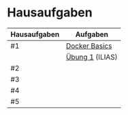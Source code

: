 # Hausaufgaben

| Hausaufgaben | Aufgaben |
| --- | --- |
| #1 | [Docker Basics](https://github.com/aheil/hhn-devops/blob/main/labs/02_container/docker_basics.md) |
| | [Übung 1](https://ilias.hs-heilbronn.de/goto.php?target=tst_373554&client_id=iliashhn) (ILIAS)  |
| #2 ||
| #3 ||
| #4 ||
| #5 ||
